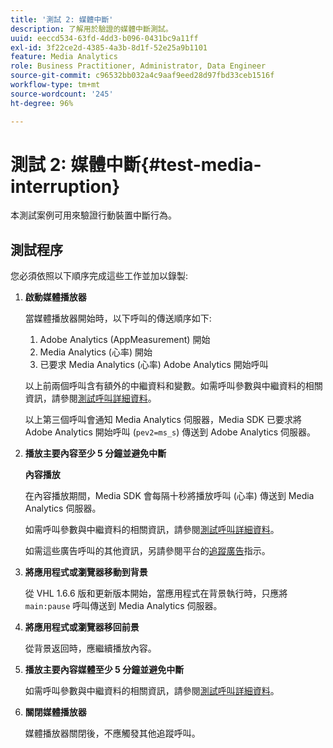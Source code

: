 ```yaml
---
title: '測試 2: 媒體中斷'
description: 了解用於驗證的媒體中斷測試。
uuid: eeccd534-63fd-4dd3-b096-0431bc9a11ff
exl-id: 3f22ce2d-4385-4a3b-8d1f-52e25a9b1101
feature: Media Analytics
role: Business Practitioner, Administrator, Data Engineer
source-git-commit: c96532bb032a4c9aaf9eed28d97fbd33ceb1516f
workflow-type: tm+mt
source-wordcount: '245'
ht-degree: 96%

---
```


# 測試 2: 媒體中斷{#test-media-interruption}

本測試案例可用來驗證行動裝置中斷行為。

## 測試程序

您必須依照以下順序完成這些工作並加以錄製:

1. **啟動媒體播放器**

   當媒體播放器開始時，以下呼叫的傳送順序如下:

   1. Adobe Analytics (AppMeasurement) 開始
   1. Media Analytics (心率) 開始
   1. 已要求 Media Analytics (心率) Adobe Analytics 開始呼叫

   以上前兩個呼叫含有額外的中繼資料和變數。如需呼叫參數與中繼資料的相關資訊，請參閱[測試呼叫詳細資料](/help/sdk-implement/validation/test-call-details.md#start-the-media-player)。

   以上第三個呼叫會通知 Media Analytics 伺服器，Media SDK 已要求將 Adobe Analytics 開始呼叫 (`pev2=ms_s`) 傳送到 Adobe Analytics 伺服器。

1. **播放主要內容至少 5 分鐘並避免中斷**

   **內容播放**

   在內容播放期間，Media SDK 會每隔十秒將播放呼叫 (心率) 傳送到 Media Analytics 伺服器。

   如需呼叫參數與中繼資料的相關資訊，請參閱[測試呼叫詳細資料](/help/sdk-implement/validation/test-call-details.md#play-main-content)。

   如需這些廣告呼叫的其他資訊，另請參閱平台的[追蹤廣告](/help/sdk-implement/track-ads/track-ads-overview.md)指示。

1. **將應用程式或瀏覽器移動到背景**

   從 VHL 1.6.6 版和更新版本開始，當應用程式在背景執行時，只應將 `main:pause` 呼叫傳送到 Media Analytics 伺服器。

1. **將應用程式或瀏覽器移回前景**

   從背景返回時，應繼續播放內容。

1. **播放主要內容媒體至少 5 分鐘並避免中斷**

   如需呼叫參數與中繼資料的相關資訊，請參閱[測試呼叫詳細資料](/help/sdk-implement/validation/test-call-details.md#play-main-content)。

1. **關閉媒體播放器**

   媒體播放器關閉後，不應觸發其他追蹤呼叫。

